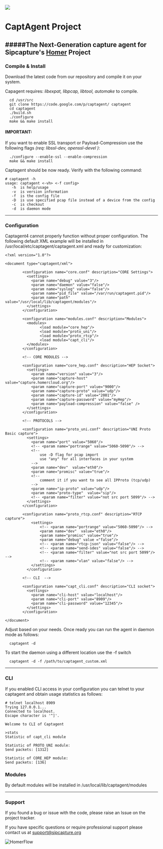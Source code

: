 ![](http://i.imgur.com/3kEIR.png)

CaptAgent Project
=========

#####The Next-Generation capture agent for Sipcapture's [Homer](https://github.com/sipcapture/homer) Project
-------------

### Compile & Install

Download the latest code from our repository and compile it on your system.

Capagent requires: *libexpat, libpcap, libtool, automake* to compile.
```
  cd /usr/src
  git clone https://code.google.com/p/captagent/ captagent
  cd captagent
  ./build.sh
  ./configure
  make && make install
```
  
#### IMPORTANT: 
If you want to enable SSL transport or Payload-Compression use the following flags *(req: libssl-dev, openssl-devel )*:

```
  ./configure --enable-ssl --enable-compression
  make && make install
```

Captagent should be now ready. Verify with the following command:

```
# captagent -h
usage: captagent <-vh> <-f config>
   -h  is help/usage
   -v  is version information
   -f  is the config file
   -D  is use specified pcap file instead of a device from the config
   -c  is checkout
   -d  is daemon mode
```
-------------

### Configuration
Captagent4 cannot properly function without proper configuration. The following default XML example will be installed in /usr/local/etc/captagent/captagent.xml and ready for customization:  
```
<?xml version="1.0"?>

<document type="captagent/xml">

        <configuration name="core.conf" description="CORE Settings">
          <settings>
            <param name="debug" value="3"/>
            <param name="daemon" value="false"/>
            <param name="syslog" value="false"/>
            <param name="pid_file" value="/var/run/captagent.pid"/>
            <param name="path" value="/usr/local/lib/captagent/modules"/>
          </settings>
        </configuration>

        <configuration name="modules.conf" description="Modules">
          <modules>
                <load module="core_hep"/>
                <load module="proto_uni"/>
                <load module="proto_rtcp"/>
                <load module="capt_cli"/>
          </modules>
        </configuration>

        <!-- CORE MODULES -->

        <configuration name="core_hep.conf" description="HEP Socket">
          <settings>
            <param name="version" value="3"/>
            <param name="capture-host" value="capture.homercloud.org"/>
            <param name="capture-port" value="9000"/>
            <param name="capture-proto" value="udp"/>
            <param name="capture-id" value="2001"/>
            <param name="capture-password" value="myHep"/>
            <param name="payload-compression" value="false" />
          </settings>
        </configuration>

        <!-- PROTOCOLS -->

        <configuration name="proto_uni.conf" description="UNI Proto Basic capture">
          <settings>
            <param name="port" value="5060"/>
            <!-- <param name="portrange" value="5060-5090"/> -->
            <!--
                use -D flag for pcap import
                use "any" for all interfaces in your system
            -->
            <param name="dev"  value="eth0"/>
            <param name="promisc" value="true"/>
            <!--
                comment it if you want to see all IPProto (tcp/udp)
            -->
            <param name="ip-proto" value="udp"/>
            <param name="proto-type"  value="sip"/>
            <!-- <param name="filter" value="not src port 5099"/> -->
          </settings>
        </configuration>

        <configuration name="proto_rtcp.conf" description="RTCP capture">
	        <settings>
	            <!-- <param name="portrange" value="5060-5090"/> -->
	            <param name="dev"  value="eth0"/>	    
	            <param name="promisc" value="true"/>
	            <param name="debug" value ="false"/>	                
	            <!-- <param name="rtcp-json" value="false"/> -->
	            <!-- <param name="send-sdes" value="false"/> -->
	            <!-- <param name="filter" value="not src port 5099"/> -->
	            <!-- <param name="vlan" value="false"/> -->
	        </settings>
	      </configuration>

        <!-- CLI  -->

        <configuration name="capt_cli.conf" description="CLI socket">
          <settings>
            <param name="cli-host" value="localhost"/>
            <param name="cli-port" value="8909"/>
            <param name="cli-password" value="12345"/>
          </settings>
        </configuration>

</document>
```

Adjust based on your needs. Once ready you can run the agent in daemon mode as follows:
```
  captagent -d
```

To start the daemon using a different location use the -f switch
```
  captagent -d -f /path/to/captagent_custom.xml
```

-------------

### CLI
If you enabled CLI access in your configuration you can telnet to your captagent and obtain usage statistics as follows:
```
# telnet localhost 8909
Trying 127.0.0.1...
Connected to localhost.
Escape character is '^]'.

Welcome to CLI of Captagent

>stats
Statistic of capt_cli module

Statistic of PROTO_UNI module:
Send packets: [1312]

Statistic of CORE_HEP module:
Send packets: [136]
```

### Modules
By default modules will be installed in /usr/local/lib/captagent/modules

-------------

### Support
If you found a bug or issue with the code, please raise an Issue on the project tracker.

If you have specific questions or require professional support please contact us at support@sipcapture.org

![HomerFlow](http://i.imgur.com/U7UBI.png)



